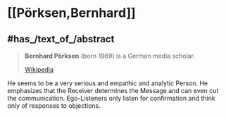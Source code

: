 
# [[Pörksen,Bernhard]] 


## #has_/text_of_/abstract 


> **Bernhard Pörksen** (born 1969) is a German media scholar.
>
> [Wikipedia](https://en.wikipedia.org/wiki/Bernhard%20P%C3%B6rksen) 

He seems to be a very serious and empathic and analytic Person. 
He emphasizes that the Receiver determines the Message and can even cut the communication. 
Ego-Listeners only listen for confirmation 
and think only of responses to objections. 

 
